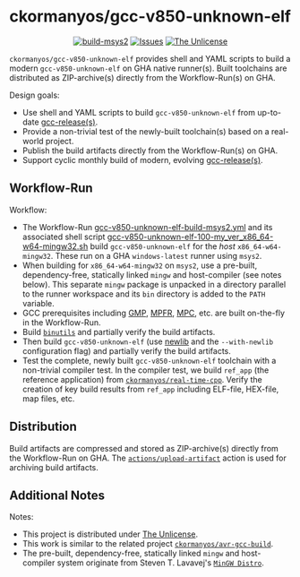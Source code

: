 ckormanyos/gcc-v850-unknown-elf
==================

<p align="center">
    <a href="https://github.com/ckormanyos/gcc-v850-unknown-elf/actions">
        <img src="https://github.com/ckormanyos/gcc-v850-unknown-elf/actions/workflows/gcc-v850-unknown-elf-build-msys2.yml/badge.svg" alt="build-msys2"></a>
    <a href="https://github.com/ckormanyos/gcc-v850-unknown-elf/issues?q=is%3Aissue+is%3Aopen+sort%3Aupdated-desc">
        <img src="https://custom-icon-badges.herokuapp.com/github/issues-raw/ckormanyos/gcc-v850-unknown-elf?logo=github" alt="Issues" /></a>
    <a href="https://github.com/ckormanyos/gcc-v850-unknown-elf/blob/main/UNLICENSE">
        <img src="https://img.shields.io/badge/license-The Unlicense-blue.svg" alt="The Unlicense"></a>
</p>

`ckormanyos/gcc-v850-unknown-elf` provides shell and YAML scripts to build a modern `gcc-v850-unknown-elf`
on GHA native runner(s). Built toolchains are distributed as ZIP-archive(s)
directly from the Workflow-Run(s) on GHA.

Design goals:
  - Use shell and YAML scripts to build `gcc-v850-unknown-elf` from up-to-date [gcc-release(s)](https://gcc.gnu.org/pub/gcc/releases).
  - Provide a non-trivial test of the newly-built toolchain(s) based on a real-world project.
  - Publish the build artifacts directly from the Workflow-Run(s) on GHA.
  - Support cyclic monthly build of modern, evolving [gcc-release(s)](https://gcc.gnu.org/pub/gcc/releases).

## Workflow-Run

Workflow:
  - The Workflow-Run [gcc-v850-unknown-elf-build-msys2.yml](./.github/workflows/gcc-v850-unknown-elf-build-msys2.yml) and its associated shell script [gcc-v850-unknown-elf-100-my_ver_x86_64-w64-mingw32.sh](./gcc-v850-unknown-elf-100-my_ver_x86_64-w64-mingw32.sh) build `gcc-v850-unknown-elf` for the _host_ `x86_64-w64-mingw32`. These run on a GHA `windows-latest` runner using `msys2`.
  - When building for `x86_64-w64-mingw32` on `msys2`, use a pre-built, dependency-free, statically linked `mingw` and host-compiler (see notes below). This separate `mingw` package is unpacked in a directory parallel to the runner workspace and its `bin` directory is added to the `PATH` variable.
  - GCC prerequisites including [GMP](https://gmplib.org), [MPFR](https://www.mpfr.org), [MPC](https://www.multiprecision.org), etc. are built on-the-fly in the Workflow-Run.
  - Build [`binutils`](https://www.gnu.org/software/binutils) and partially verify the build artifacts.
  - Then build `gcc-v850-unknown-elf` (use [newlib](https://sourceware.org/newlib) and the `--with-newlib` configuration flag) and partially verify the build artifacts.
  - Test the complete, newly built `gcc-v850-unknown-elf` toolchain with a non-trivial compiler test. In the compiler test, we build `ref_app` (the reference application) from [`ckormanyos/real-time-cpp`](https://github.com/ckormanyos). Verify the creation of key build results from `ref_app` including ELF-file, HEX-file, map files, etc.

## Distribution

Build artifacts are compressed and stored as ZIP-archive(s)
directly from the Workflow-Run on GHA.
The [`actions/upload-artifact`](https://github.com/actions/upload-artifact) action
is used for archiving build artifacts.

## Additional Notes

Notes:
  - This project is distributed under [The Unlicense](./UNLICENSE).
  - This work is similar to the related project [`ckormanyos/avr-gcc-build`](https://github.com/ckormanyos/avr-gcc-build).
  - The pre-built, dependency-free, statically linked `mingw` and host-compiler system originate from Steven T. Lavavej's [`MinGW Distro`](https://nuwen.net/mingw.html).
